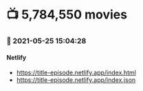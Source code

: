 # :tv: 5,784,550 movies
### :date: 2021-05-25 15:04:28
#### Netlify
- <a href='https://title-episode.netlify.app/index.html' target='_blank'>https://title-episode.netlify.app/index.html</a>
- <a href='https://title-episode.netlify.app/index.json' target='_blank'>https://title-episode.netlify.app/index.json</a>
